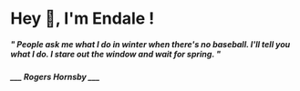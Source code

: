 <h1 title="head"> Hey 👋, I'm Endale !</h1>

**<h5><i>" People ask me what I do in winter when there's no baseball. I'll tell you what I do. I stare out the window and wait for spring. "</i></h5>**

*<b>___ Rogers Hornsby ___</b>*
